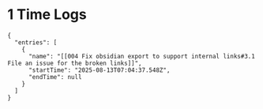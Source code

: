 # 1 Time Logs

```simple-time-tracker
{
  "entries": [
    {
      "name": "[[004 Fix obsidian export to support internal links#3.1 File an issue for the broken links]]",
      "startTime": "2025-08-13T07:04:37.548Z",
      "endTime": null
    }
  ]
}
```
